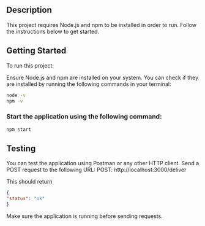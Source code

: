 ## Description
This project requires Node.js and npm to be installed in order to run. Follow the instructions below to get started.

## Getting Started
To run this project:

Ensure Node.js and npm are installed on your system. You can check if they are installed by running the following commands in your terminal:
```bash
node -v
npm -v
```

### Start the application using the following command:
```bash
npm start
```

## Testing
You can test the application using Postman or any other HTTP client. Send a POST request to the following URL:
POST: http://localhost:3000/deliver

This should return
```json
{
"status": "ok"
}
```

Make sure the application is running before sending requests.
